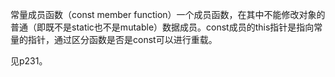 常量成员函数（const member function）一个成员函数，在其中不能修改对象的普通（即既不是static也不是mutable）数据成员。const成员的this指针是指向常量的指针，通过区分函数是否是const可以进行重载。

见p231。
